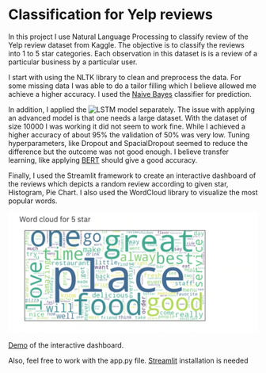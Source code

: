 # Classification for Yelp reviews

In this project I use Natural Language Processing to classify review of the Yelp review dataset from Kaggle. 
The objective is  to classify the reviews into 1 to 5 star categories. 
Each observation in this dataset is is a review of a particular business by a particular user.

I start with using the NLTK library to clean and preprocess the data. For some missing data I was able to do a tailor filling which I believe
allowed me achieve a higher accuracy. I used the  [Naive Bayes](https://en.wikipedia.org/wiki/Naive_Bayes_classifier) classifier for prediction.

In addition, I applied the  ![LSTM](https://en.wikipedia.org/wiki/Long_short-term_memory) model separately. The issue with applying an advanced model is that one needs a large dataset. With the dataset of size 10000 I was working it did not seem to work fine. While I achieved a higher accuracy of about 95\% the validation of 50\% was very low. Tuning hyperparameters, like  Dropout and SpacialDropout seemed to reduce the difference but the outcome was not good enough. I believe transfer learning, like applying [BERT](https://ai.googleblog.com/2018/11/open-sourcing-bert-state-of-art-pre.html) should give a good accuracy.

Finally, I used the Streamlit framework to create an interactive dashboard of the reviews which depicts a random review according to given star, Histogram, Pie Chart. I also used the WordCloud library to visualize the most popular words. 

![](/wc.png "most popular words for 5 star")

[Demo](https://github.com/FarruhShahidi/Star-Classification-Yelp-Reviews/blob/master/streamlit-demo.mp4) of the interactive dashboard. 



Also, feel free to work with the app.py file. [Streamlit](https://docs.streamlit.io/en/stable/troubleshooting/clean-install.html) installation is needed


